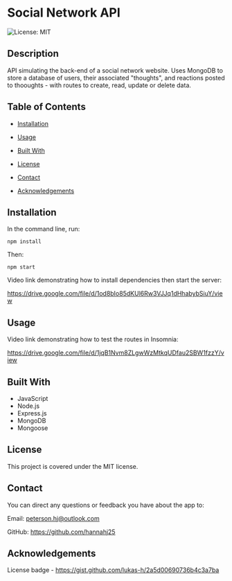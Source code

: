 # Social Network API 

![License: MIT](https://img.shields.io/badge/License-MIT-yellow.svg)

## Description
API simulating the back-end of a social network website. Uses MongoDB to store a database of users, their associated "thoughts", and reactions posted to thooughts - with routes to create, read, update or delete data.

## Table of Contents


- [Installation](#installation)

- [Usage](#usage)

- [Built With](#built-with)

- [License](#license)

- [Contact](#contact)

- [Acknowledgements](#acknowledgements)


## Installation
In the command line, run:

`npm install`

Then:

`npm start`

Video link demonstrating how to install dependencies then start the server:

https://drive.google.com/file/d/1od8bIo85dKUl6Rw3VJJq1dHhabybSiuY/view

## Usage
Video link demonstrating how to test the routes in Insomnia:

https://drive.google.com/file/d/1jqB1Nvm8ZLgwWzMtkqUDfau2SBW1fzzY/view

## Built With
- JavaScript
- Node.js
- Express.js
- MongoDB
- Mongoose

## License
This project is covered under the MIT license.

## Contact
You can direct any questions or feedback you have about the app to:

Email: peterson.hj@outlook.com

GitHub: https://github.com/hannahj25

## Acknowledgements
License badge - https://gist.github.com/lukas-h/2a5d00690736b4c3a7ba
